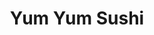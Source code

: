 ---
layout: place
title: Yum Yum Sushi
permalink: /michigan/muskegon/yum-yum-sushi.html
stateAbbr: MI
stateName: Michigan
cityName: Muskegon
seo:
  type: restaurant
  links: http://www.yumyumsushi123.com/
place_id: ChIJaUQaHRvWG4gRPphhmD6Bm2E
photos:
  - name: >-
      places/ChIJaUQaHRvWG4gRPphhmD6Bm2E/photos/AeeoHcKCxffqJOjNdFo9l0AgH31Kv3jOrAQdy1LByu-z3FyTC5jzHnl3lhIWRvslZjoLwI1qrhDuQ9y82dur9ochc50mLkZmDET-EiJ-jPEfU6xX5V5pWiUc5hBd_Lbj9awEvMB4CfIzLgMuA7fq_Be22DjXUNS5AppiAdkkGXPHGj3zsey6imFJXgzrqQ96OOOtxDyAtIU40XuYvZ6cYKzkowTOFkIugwpqN4yVpdP4PPX8ofVFILWKBDLlBzu-BydMk1eUpuCSSK0RET49i5HVYWTccUWQirLWXULPfSjIyx8
    widthPx: 1949
    heightPx: 1097
    authorAttributions:
      - displayName: Yum Yum Sushi
        uri: https://maps.google.com/maps/contrib/114621117397265862327
        photoUri: >-
          https://lh3.googleusercontent.com/a-/ALV-UjWuksfVzld4BQ7cQaY6LK893NA-TBArZ7TCCglep9yGELppTg=s100-p-k-no-mo
    flagContentUri: >-
      https://www.google.com/local/imagery/report/?cb_client=maps_api_places.places_api&image_key=!1e10!2sAF1QipOsDD2SJYIPZnQ9TdzeJ_Q7WYZYBDDyZRJ7Cds&hl=en-US
    googleMapsUri: >-
      https://www.google.com/maps/place//data=!3m4!1e2!3m2!1sAF1QipOsDD2SJYIPZnQ9TdzeJ_Q7WYZYBDDyZRJ7Cds!2e10!4m2!3m1!1s0x881bd61b1d1a4469:0x619b813e9861983e
  - name: >-
      places/ChIJaUQaHRvWG4gRPphhmD6Bm2E/photos/AeeoHcICruCIsEIIEV-Efi_Io0Rm-sjMu4m1K8eSdlYlnNQ0fu9uQf7QWHPTVmYeRrcB9V7rlYiEcz9k-JtdWU_8dxkS2_fius4wTTZq0Jo8vUyT9V6fUhFAxGZvpERAnidQvvcLLmU9AMoUqi5NzF9nkyLGsY_F_Xe_um-QZzC3gLXZYACQpVkBsvwbzAPYo7kJwxqTZxDefFbVqN40l7LpdezOEmkON26L77k3pcJig72GpT0dJ0r9RVYI3Nf2k99QmKf6xlOqN1nwf5tKSJsLPRFoNMDPNXRf0rmU1hB-MKA
    widthPx: 1249
    heightPx: 931
    authorAttributions:
      - displayName: Yum Yum Sushi
        uri: https://maps.google.com/maps/contrib/114621117397265862327
        photoUri: >-
          https://lh3.googleusercontent.com/a-/ALV-UjWuksfVzld4BQ7cQaY6LK893NA-TBArZ7TCCglep9yGELppTg=s100-p-k-no-mo
    flagContentUri: >-
      https://www.google.com/local/imagery/report/?cb_client=maps_api_places.places_api&image_key=!1e10!2sAF1QipNSB2gaw1PqQBVl1c6utOlvaSB__xAVIhsfkfQ&hl=en-US
    googleMapsUri: >-
      https://www.google.com/maps/place//data=!3m4!1e2!3m2!1sAF1QipNSB2gaw1PqQBVl1c6utOlvaSB__xAVIhsfkfQ!2e10!4m2!3m1!1s0x881bd61b1d1a4469:0x619b813e9861983e
  - name: >-
      places/ChIJaUQaHRvWG4gRPphhmD6Bm2E/photos/AeeoHcLURAc5oJsPSgnK9vh6KP7_yueJuz6SozLq_anPSGL_04OfycTaHGlF4gJm_qcNVNvDnIs9xDxSanXyCsdk9PMfEW-0gpfLhWxVmsxYH39q0OS0FyrrO-_pwiPu7X2k8TizDeXee7pmbTD9fGUjYwdeeGC3KSq4IVekmmTtmJp0b5kLWhqyIVRArXcCd_mx-jUCOj3SuFq4-6SAl4zL4Je1HxZGMpldBhJZA-eFiYDwnKj_8z1g8rmV3WPriILFk16TldErsrOYnrtvGe2Iq4eyg0ouWgAMgVKgWJ_qA74
    widthPx: 1486
    heightPx: 888
    authorAttributions:
      - displayName: Yum Yum Sushi
        uri: https://maps.google.com/maps/contrib/114621117397265862327
        photoUri: >-
          https://lh3.googleusercontent.com/a-/ALV-UjWuksfVzld4BQ7cQaY6LK893NA-TBArZ7TCCglep9yGELppTg=s100-p-k-no-mo
    flagContentUri: >-
      https://www.google.com/local/imagery/report/?cb_client=maps_api_places.places_api&image_key=!1e10!2sAF1QipOxOtMeGtmo8fTSh22TqGsxKFvCV7mnQ6ROIhI&hl=en-US
    googleMapsUri: >-
      https://www.google.com/maps/place//data=!3m4!1e2!3m2!1sAF1QipOxOtMeGtmo8fTSh22TqGsxKFvCV7mnQ6ROIhI!2e10!4m2!3m1!1s0x881bd61b1d1a4469:0x619b813e9861983e
  - name: >-
      places/ChIJaUQaHRvWG4gRPphhmD6Bm2E/photos/AeeoHcJVV6WSVhKX-LcTnMqLXE2WVnKXGJVv7cq5Ypr4bS6HBwfM_e4Wd22j-82KzzmsMlzGM9kN_n1DqL6xhxxEYIu_U__IdnRxUHdc3Llt086K1EpqcsJcZDcPt1tKpbd4SqY4NhaS-oahpnFaBkDFEYsDVmWRxX0h9WxFk5OCLt_AK5O_jZwC5X6DQxt4f_NfGn_RRJ94iN7E-Bv8GnvjOaTPpEw1rVIJ6KP6rFTHMw3nWVP1c7L8k05afcHBaToEYLS7Wfdjf0Jbwnxs9sSWbKFGL4oeGVp24VLC6XQ-t4zKBUgh6Rp-yCm94t6WhGViwcSbWUBBDGJq_f3JpEqoehwyBhUyniIOIFCIGgzc5lSTd6YpBXNjw_4igni2EZnafOmM7ecFBXWGe8XOQQQ-3AYS21v5fcmr5nW-KMMsQo_PQwQ
    widthPx: 3000
    heightPx: 4000
    authorAttributions:
      - displayName: Victor Ruzicka
        uri: https://maps.google.com/maps/contrib/110712326311634340333
        photoUri: >-
          https://lh3.googleusercontent.com/a-/ALV-UjWkS7w117LfSfDepCauuplkzR8y8x0N3p6DgVBcO0Qkcffy9d5Eeg=s100-p-k-no-mo
    flagContentUri: >-
      https://www.google.com/local/imagery/report/?cb_client=maps_api_places.places_api&image_key=!1e10!2sCIHM0ogKEICAgMCQw7zlrgE&hl=en-US
    googleMapsUri: >-
      https://www.google.com/maps/place//data=!3m4!1e2!3m2!1sCIHM0ogKEICAgMCQw7zlrgE!2e10!4m2!3m1!1s0x881bd61b1d1a4469:0x619b813e9861983e
  - name: >-
      places/ChIJaUQaHRvWG4gRPphhmD6Bm2E/photos/AeeoHcLMsT1sn6YPlV3kPB29QVKiq1JfuCNYcx3VG0XECY4RCxnfMqVl1ADh_s9KaFeGyxjLqbdNXvzQp33yYBx6x_OwujmaNK9rEacVNA8ChwR7mc1xT4OqJWFJjXHFy7rPRt_WWb_5GBhANxpB8yCW5chuT4zMyyR09jeepXpfNOlBBNV8P9oo4tYVo94_5TQNSEMpfhaFrfWDdSZJonmnzgxvR5fktGi3gYuLyzxfcfb00w-xXQikxeHQTcycnpqP1bXL7x5ZkvxCJ1Wg55zEwL_29V8KL2uzyv4WSPuqTJuB7ZQstPhaRIIx3cSKjDj55rnYQderiwzXbo_Q3NR6dZYcAuZK6vDfBsXvDuBaYpLqn749RVauApsA0GYROz4wRxIAzftGz_fUiGZZhZt3vGU3AqukEaLCeoBu7TDT9n0b7b-S
    widthPx: 3024
    heightPx: 4032
    authorAttributions:
      - displayName: Nicholas Todd
        uri: https://maps.google.com/maps/contrib/102165344924309222488
        photoUri: >-
          https://lh3.googleusercontent.com/a-/ALV-UjXBXI6sC_fa56ZgdhkZdQbAbb01lqN1aGWhpJBcJ4dfxRRJznsgVA=s100-p-k-no-mo
    flagContentUri: >-
      https://www.google.com/local/imagery/report/?cb_client=maps_api_places.places_api&image_key=!1e10!2sCIHM0ogKEICAgICcz6m0swE&hl=en-US
    googleMapsUri: >-
      https://www.google.com/maps/place//data=!3m4!1e2!3m2!1sCIHM0ogKEICAgICcz6m0swE!2e10!4m2!3m1!1s0x881bd61b1d1a4469:0x619b813e9861983e
  - name: >-
      places/ChIJaUQaHRvWG4gRPphhmD6Bm2E/photos/AeeoHcLr21E0Hink5MpS3CR6UM1pcry6VCYbqZdyEOR52wz0A2L53LRjnzRzSpp2qHuYvyqZv-3EQOyA6Axd63oksmd_5ZZBUAeu_Z7H8LsFd3HaSsgtxD8HkyLr4HGyNox4CkyUO1jybHoAlKzzVcojpixdI1BSoUjsreYovUxRACT9354sEhy4Bw8rmpztaqK1IRnPSf4N06vAVsA7zTN2fYLrCzoF4ikoNcFD_9BrxXBa9esRJ_25es8WzyRCuhIIwYcoCcaGm3B7kQ35nW_tv4Oex2zRZOyH7nkvbN7fzLhEtU9MK-L-2YHvCqs1XTVfgTICx5mIt6wZTgBLBf4pYgUCuVKALEpRCReqrJHxz6womOVOkrfy4RGv8nm37K2bf8euqafjZHvQvw6yO4I_3WNUsO4nCC_1AT8ZG2S-P8Q1OkuC
    widthPx: 4032
    heightPx: 3024
    authorAttributions:
      - displayName: stewart conyers
        uri: https://maps.google.com/maps/contrib/106057303003930775995
        photoUri: >-
          https://lh3.googleusercontent.com/a-/ALV-UjUFao02YMOavimid-GuYJMLLRpJrn1GleYEcrLbpM3IIY234cPZ=s100-p-k-no-mo
    flagContentUri: >-
      https://www.google.com/local/imagery/report/?cb_client=maps_api_places.places_api&image_key=!1e10!2sCIHM0ogKEICAgIC00N7D3wE&hl=en-US
    googleMapsUri: >-
      https://www.google.com/maps/place//data=!3m4!1e2!3m2!1sCIHM0ogKEICAgIC00N7D3wE!2e10!4m2!3m1!1s0x881bd61b1d1a4469:0x619b813e9861983e
  - name: >-
      places/ChIJaUQaHRvWG4gRPphhmD6Bm2E/photos/AeeoHcJj1937c65LTdgIq7DzgddQwsn8Yuv5IRnCIR6Xi1_s5p2eUYNhsTe1EFVd2FqB7-gtdEBCn8OCW3bDBqYx9RTfvYnMQesnxfJQuyC45TcCL4Lj0If1xQjn1B2Rc8TdGZaE2jVHOTiZ1vGLoas0X2Wgu9yR_LPwVykLOP0fTgE37MMdbb-NHq5cUhqR0i2-LIc1ZPiPZgywxXeeS4oJBh12jAJKd1uNaZWMJ_HagJhyCfmIj558_Ger20DYUwwVkjjpaiOOvv3M2pL8CT_bM1NlhrJ2yg24LjJ8BDPq79iqmxs1zmJGJY5QNwnUMJlUZ5_sHVL3akK2hMm8gOAIuWmzY-m033Kc_MKn3fLK3icLcoLcsD0GxjAED6nwNr9Cb_Ke3E5u3Fky5hOidbUy08-rxit2-mrOmSKRfNYlB7wUBA
    widthPx: 3000
    heightPx: 4000
    authorAttributions:
      - displayName: Katrina Andutan
        uri: https://maps.google.com/maps/contrib/108937541677986453926
        photoUri: >-
          https://lh3.googleusercontent.com/a-/ALV-UjXOmcYQgJZMbfZHnfrvimDQXtbYOzeaeiA-MTFbCJT6tN4-bxABXA=s100-p-k-no-mo
    flagContentUri: >-
      https://www.google.com/local/imagery/report/?cb_client=maps_api_places.places_api&image_key=!1e10!2sCIHM0ogKEICAgIDjj6mkOQ&hl=en-US
    googleMapsUri: >-
      https://www.google.com/maps/place//data=!3m4!1e2!3m2!1sCIHM0ogKEICAgIDjj6mkOQ!2e10!4m2!3m1!1s0x881bd61b1d1a4469:0x619b813e9861983e
  - name: >-
      places/ChIJaUQaHRvWG4gRPphhmD6Bm2E/photos/AeeoHcIGf5bTrh58Hlk6c2m371bn2BXOj2UGO-vuWqLjQbJLwiRhpE61_lvr1kt2XdMux7RLf8ztNKtXy7sYkDsO4fcdRb91S9QVNBq3IxIqP0DsJYY-KoPMWTG4hwTOU-5oQKUy7ALjrDCzHMNzRKVhW8o6Xn-LI4lnGTkUhPiOmIxgvp-PUfzJYx2_L5B18xEX6BOPKBZeklu1Yh73S7snHVXmMcXyS-uUzDjaKRYbij3i6zXrcUi6EWB7zakt8tbojUJZNZTFlAV-NRhkq1WiSYCwGHMJHMh7fIiYOHafseoCh9Ztca0lwa-8-Onu74HpNeZU-TQ3eh7qAtEnqLVZDYc34sgSd6oJ1_Mw4_86iz7xeV4JygiELWS4mWbnOfQl7deKEoIjjNloCj2XJy8J9uXlp1A6gntuuQ0PvfciwGQ
    widthPx: 4032
    heightPx: 3024
    authorAttributions:
      - displayName: Kyle Wicklund
        uri: https://maps.google.com/maps/contrib/103126606976604070717
        photoUri: >-
          https://lh3.googleusercontent.com/a/ACg8ocKQUFd9XPBigrEZl_uOPMyFTZD7tf8OJ8msaeI3h-Ktp9Rc3w=s100-p-k-no-mo
    flagContentUri: >-
      https://www.google.com/local/imagery/report/?cb_client=maps_api_places.places_api&image_key=!1e10!2sCIHM0ogKEICAgICchummMA&hl=en-US
    googleMapsUri: >-
      https://www.google.com/maps/place//data=!3m4!1e2!3m2!1sCIHM0ogKEICAgICchummMA!2e10!4m2!3m1!1s0x881bd61b1d1a4469:0x619b813e9861983e
  - name: >-
      places/ChIJaUQaHRvWG4gRPphhmD6Bm2E/photos/AeeoHcKb5U5FpGgyG4Uv5A6XaF3xU7xxgi_q1Hw9OZJIAYVPystulMRWzw6mw2WNrjog15REgcUy-AUIFbOVAgLSJn-2Y_2MieV1Z7Zm7dOXoGXESqtPBWdLq-S0A-e8OmiOzDxLPadkaVPwSuu1CSYOSo77ooH9ShZk9sPZuSASF670uuMalR-AUXDWUCfYYSMEfU5qyBrTuO15pMCn6iARXyYqumNXSqVt9r_7u50C-E1Q0TuFPF5oOW4N9fdycT4VyUH5kbuxISUDnGPwQXwD5xPCHG284JopIRndHkuK9K3j1f5HWa1gC6j4TeKN-vVQ3IpBqK7luZN4Fl_ZMeYR6h5cY8rw73JT4KdWo-o1kVd3q2gybUOEbXI1uQxjlrtodfccbQlLILj0ociFzpqGlfc9NCv8bC1fbv1CzwfuVxMxvg
    widthPx: 4032
    heightPx: 3024
    authorAttributions:
      - displayName: Catherine Marshall
        uri: https://maps.google.com/maps/contrib/108276048114964065482
        photoUri: >-
          https://lh3.googleusercontent.com/a-/ALV-UjV--yOv_V6iIXdW9ktdnIxyDLrsGupXOgANEEnQNtzzVIo-MAki=s100-p-k-no-mo
    flagContentUri: >-
      https://www.google.com/local/imagery/report/?cb_client=maps_api_places.places_api&image_key=!1e10!2sCIHM0ogKEICAgICnzKzcEQ&hl=en-US
    googleMapsUri: >-
      https://www.google.com/maps/place//data=!3m4!1e2!3m2!1sCIHM0ogKEICAgICnzKzcEQ!2e10!4m2!3m1!1s0x881bd61b1d1a4469:0x619b813e9861983e
  - name: >-
      places/ChIJaUQaHRvWG4gRPphhmD6Bm2E/photos/AeeoHcL3_gUxwW2GOLo-2ikivHqKVXWBpaNxPYHIeBtchy1-qYBngVt7D8hArFKQdU0rCuwEKHFa9EQ6QBYa2oQNzLQ177ec5L1c5mUDvYzWGn_gKuIS8CXr0RAVIu8k-aXO0FN4a8tuIOmPnHWQ9BB0qErhCZNWDpZu2u--XnZbD4a_NOT-JVLQ5T6r26SOTIPNHCKMGfyRUFU9y91cNlXi-cpO2OFiINxnjiC27jfMmz2svuW-RTYAOjkZc6JH-1bilFqT5r-PJR1nENkwUlGtw_7E6vXG8XKmS6Mbde6DQCc
    widthPx: 1122
    heightPx: 794
    authorAttributions:
      - displayName: Yum Yum Sushi
        uri: https://maps.google.com/maps/contrib/114621117397265862327
        photoUri: >-
          https://lh3.googleusercontent.com/a-/ALV-UjWuksfVzld4BQ7cQaY6LK893NA-TBArZ7TCCglep9yGELppTg=s100-p-k-no-mo
    flagContentUri: >-
      https://www.google.com/local/imagery/report/?cb_client=maps_api_places.places_api&image_key=!1e10!2sAF1QipPev-LW59N5URS_8etm0snYFGquLI01ni7YS58&hl=en-US
    googleMapsUri: >-
      https://www.google.com/maps/place//data=!3m4!1e2!3m2!1sAF1QipPev-LW59N5URS_8etm0snYFGquLI01ni7YS58!2e10!4m2!3m1!1s0x881bd61b1d1a4469:0x619b813e9861983e
address: 2739 Henry St, Muskegon, MI 49441, USA
street: 2739 Henry St
city: Muskegon
state: MI
zip: '49441'
country: USA
neighborhood: null
latitude: '43.202704'
longitude: '-86.263982'
accessibility_options:
  wheelchairAccessibleParking: true
  wheelchairAccessibleEntrance: true
  wheelchairAccessibleSeating: true
business_status: OPERATIONAL
name: Yum Yum Sushi
google_maps_links:
  directionsUri: >-
    https://www.google.com/maps/dir//''/data=!4m7!4m6!1m1!4e2!1m2!1m1!1s0x881bd61b1d1a4469:0x619b813e9861983e!3e0
  placeUri: https://maps.google.com/?cid=7033357348913649726
  writeAReviewUri: >-
    https://www.google.com/maps/place//data=!4m3!3m2!1s0x881bd61b1d1a4469:0x619b813e9861983e!12e1
  reviewsUri: >-
    https://www.google.com/maps/place//data=!4m4!3m3!1s0x881bd61b1d1a4469:0x619b813e9861983e!9m1!1b1
  photosUri: >-
    https://www.google.com/maps/place//data=!4m3!3m2!1s0x881bd61b1d1a4469:0x619b813e9861983e!10e5
primary_type: Sushi Restaurant
opening_hours:
  regular: null
  current: null
secondary_opening_hours:
  regular:
    weekdayDescriptions: null
    type: null
  current:
    weekdayDescriptions: null
    type: null
phone: (231) 563-6111
price_level: PRICE_LEVEL_MODERATE
price_range: $10 &ndash; $20
rating: '4.4'
rating_count: 0
website: http://www.yumyumsushi123.com/
description: >-
  Discover Yum Yum Sushi in Muskegon, MI$$$Yum Yum Sushi in Muskegon, Michigan,
  offers a cozy atmosphere perfect for enjoying a mix of fresh sushi, Thai
  specialties, and Chinese-inspired dishes that highlight authentic flavors.
  This welcoming spot focuses on quality ingredients and accessible features
  like wheelchair-friendly parking and seating, making it an inclusive choice
  for casual diners. With moderate pricing around $10 to $20, it's ideal for
  those seeking sushi restaurants that balance affordability and taste, whether
  you're exploring local Japanese places or top-rated options nearby. The menu
  caters to a variety of preferences, including vegetarian selections, ensuring
  a satisfying experience for lunch or dinner outings. Its operational vibe and
  convenient takeout options make it a go-to for anyone searching for reliable
  sushi dining in the area.
generative_summary: >-
  Discover Yum Yum Sushi in Muskegon, MI$$$Yum Yum Sushi in Muskegon, Michigan,
  offers a cozy atmosphere perfect for enjoying a mix of fresh sushi, Thai
  specialties, and Chinese-inspired dishes that highlight authentic flavors.
  This welcoming spot focuses on quality ingredients and accessible features
  like wheelchair-friendly parking and seating, making it an inclusive choice
  for casual diners. With moderate pricing around $10 to $20, it's ideal for
  those seeking sushi restaurants that balance affordability and taste, whether
  you're exploring local Japanese places or top-rated options nearby. The menu
  caters to a variety of preferences, including vegetarian selections, ensuring
  a satisfying experience for lunch or dinner outings. Its operational vibe and
  convenient takeout options make it a go-to for anyone searching for reliable
  sushi dining in the area.
generative_disclosure: Summarized by AI using the Grok-3-Mini model.
reviews:
  - name: >-
      places/ChIJaUQaHRvWG4gRPphhmD6Bm2E/reviews/ChZDSUhNMG9nS0VJQ0FnSURfNTVYMVBREAE
    relativePublishTimeDescription: 2 months ago
    rating: 4
    text:
      text: >-
        I ordered 3 rolls with soy paper

        They were nice n small tasted delicious! Only missed the 5th star
        because the sauces were not correct. Nice clean store, staff is nice as
        well. Will have again!
      languageCode: en
    originalText:
      text: >-
        I ordered 3 rolls with soy paper

        They were nice n small tasted delicious! Only missed the 5th star
        because the sauces were not correct. Nice clean store, staff is nice as
        well. Will have again!
      languageCode: en
    authorAttribution:
      displayName: A
      uri: https://www.google.com/maps/contrib/114473486187321994999/reviews
      photoUri: >-
        https://lh3.googleusercontent.com/a/ACg8ocJDNcbNqbLpuCavMhxj7oqehjmeDg35sJFjEPmOJxFFK-Jg_Q=s128-c0x00000000-cc-rp-mo-ba3
    publishTime: '2025-01-27T21:03:42.758269Z'
    flagContentUri: >-
      https://www.google.com/local/review/rap/report?postId=ChZDSUhNMG9nS0VJQ0FnSURfNTVYMVBREAE&d=17924085&t=1
    googleMapsUri: >-
      https://www.google.com/maps/reviews/data=!4m6!14m5!1m4!2m3!1sChZDSUhNMG9nS0VJQ0FnSURfNTVYMVBREAE!2m1!1s0x881bd61b1d1a4469:0x619b813e9861983e
  - name: >-
      places/ChIJaUQaHRvWG4gRPphhmD6Bm2E/reviews/ChdDSUhNMG9nS0VJQ0FnSUR2a2JLLThnRRAB
    relativePublishTimeDescription: 3 months ago
    rating: 5
    text:
      text: >-
        I ordered General Tso's and Pad Thai. The General Tso's chicken was VERY
        good and you can tell it was REAL chicken breast. The fried rice was
        bland and didn't taste like fried rice. I didn't care for the pad Thai
        as the noodles were too soggy. Lol the broccoli I added to the pad Thai
        dish tasted good in the sauce though. Will definitely give this place
        another try.
      languageCode: en
    originalText:
      text: >-
        I ordered General Tso's and Pad Thai. The General Tso's chicken was VERY
        good and you can tell it was REAL chicken breast. The fried rice was
        bland and didn't taste like fried rice. I didn't care for the pad Thai
        as the noodles were too soggy. Lol the broccoli I added to the pad Thai
        dish tasted good in the sauce though. Will definitely give this place
        another try.
      languageCode: en
    authorAttribution:
      displayName: Chauntel Abbott
      uri: https://www.google.com/maps/contrib/102986699444091223536/reviews
      photoUri: >-
        https://lh3.googleusercontent.com/a-/ALV-UjVTgMwMwy3Es8kNBcwD2yp30ReHWcDkJeMT3BDbtLARNch3kEB3dg=s128-c0x00000000-cc-rp-mo-ba4
    publishTime: '2024-12-21T08:45:53.409950Z'
    flagContentUri: >-
      https://www.google.com/local/review/rap/report?postId=ChdDSUhNMG9nS0VJQ0FnSUR2a2JLLThnRRAB&d=17924085&t=1
    googleMapsUri: >-
      https://www.google.com/maps/reviews/data=!4m6!14m5!1m4!2m3!1sChdDSUhNMG9nS0VJQ0FnSUR2a2JLLThnRRAB!2m1!1s0x881bd61b1d1a4469:0x619b813e9861983e
  - name: >-
      places/ChIJaUQaHRvWG4gRPphhmD6Bm2E/reviews/ChdDSUhNMG9nS0VJQ0FnSUR2XzhPZDhRRRAB
    relativePublishTimeDescription: 3 months ago
    rating: 5
    text:
      text: >-
        Always good quality food, service, and even Christmas gifts for their
        customers! They gave us porcelain bowls with an adorable cat design,
        reusable wooden chopsticks, and a wooden scroll calendar for our wall.
        Today I ordered the tofu pad Thai and jalepeño bombs and they’re
        absolutely delicious
      languageCode: en
    originalText:
      text: >-
        Always good quality food, service, and even Christmas gifts for their
        customers! They gave us porcelain bowls with an adorable cat design,
        reusable wooden chopsticks, and a wooden scroll calendar for our wall.
        Today I ordered the tofu pad Thai and jalepeño bombs and they’re
        absolutely delicious
      languageCode: en
    authorAttribution:
      displayName: Kelly Lynne
      uri: https://www.google.com/maps/contrib/105156655805937854047/reviews
      photoUri: >-
        https://lh3.googleusercontent.com/a-/ALV-UjWmPRpDbRQkm_qlRDS1k7fEYxXvZ6aCIXDiahtA-O0U_-lO70O5=s128-c0x00000000-cc-rp-mo
    publishTime: '2024-12-25T21:27:55.503106Z'
    flagContentUri: >-
      https://www.google.com/local/review/rap/report?postId=ChdDSUhNMG9nS0VJQ0FnSUR2XzhPZDhRRRAB&d=17924085&t=1
    googleMapsUri: >-
      https://www.google.com/maps/reviews/data=!4m6!14m5!1m4!2m3!1sChdDSUhNMG9nS0VJQ0FnSUR2XzhPZDhRRRAB!2m1!1s0x881bd61b1d1a4469:0x619b813e9861983e
  - name: >-
      places/ChIJaUQaHRvWG4gRPphhmD6Bm2E/reviews/ChdDSUhNMG9nS0VJQ0FnSURIMDd6aW1RRRAB
    relativePublishTimeDescription: 3 months ago
    rating: 5
    text:
      text: >-
        Tried Yum Yum for the first time recently. It's tiny and no frills on
        the inside so we ordered online and picked it up. Rolls are on the
        smallish side, but the quality is great. Salmon rolls were good. Spicy
        Tuna roll was outstanding. We'll definitely be going there again.
      languageCode: en
    originalText:
      text: >-
        Tried Yum Yum for the first time recently. It's tiny and no frills on
        the inside so we ordered online and picked it up. Rolls are on the
        smallish side, but the quality is great. Salmon rolls were good. Spicy
        Tuna roll was outstanding. We'll definitely be going there again.
      languageCode: en
    authorAttribution:
      displayName: Amy Bonney
      uri: https://www.google.com/maps/contrib/104496575241769996215/reviews
      photoUri: >-
        https://lh3.googleusercontent.com/a-/ALV-UjX6qRaOylQyosyTEaBGavJGzz3Gj42lodRc-LGnjSeYLJ2RUT2s=s128-c0x00000000-cc-rp-mo-ba2
    publishTime: '2024-12-23T17:34:47.783989Z'
    flagContentUri: >-
      https://www.google.com/local/review/rap/report?postId=ChdDSUhNMG9nS0VJQ0FnSURIMDd6aW1RRRAB&d=17924085&t=1
    googleMapsUri: >-
      https://www.google.com/maps/reviews/data=!4m6!14m5!1m4!2m3!1sChdDSUhNMG9nS0VJQ0FnSURIMDd6aW1RRRAB!2m1!1s0x881bd61b1d1a4469:0x619b813e9861983e
  - name: >-
      places/ChIJaUQaHRvWG4gRPphhmD6Bm2E/reviews/ChZDSUhNMG9nS0VJQ0FnSUNuekt6Y0lREAE
    relativePublishTimeDescription: 6 months ago
    rating: 5
    text:
      text: >-
        I am so happy that they recovered from the fire and seem like they are
        thriving.

        Their sushi is so good and fresh. Love their lunch special!
      languageCode: en
    originalText:
      text: >-
        I am so happy that they recovered from the fire and seem like they are
        thriving.

        Their sushi is so good and fresh. Love their lunch special!
      languageCode: en
    authorAttribution:
      displayName: Catherine Marshall
      uri: https://www.google.com/maps/contrib/108276048114964065482/reviews
      photoUri: >-
        https://lh3.googleusercontent.com/a-/ALV-UjV--yOv_V6iIXdW9ktdnIxyDLrsGupXOgANEEnQNtzzVIo-MAki=s128-c0x00000000-cc-rp-mo-ba4
    publishTime: '2024-09-23T12:51:36.416765Z'
    flagContentUri: >-
      https://www.google.com/local/review/rap/report?postId=ChZDSUhNMG9nS0VJQ0FnSUNuekt6Y0lREAE&d=17924085&t=1
    googleMapsUri: >-
      https://www.google.com/maps/reviews/data=!4m6!14m5!1m4!2m3!1sChZDSUhNMG9nS0VJQ0FnSUNuekt6Y0lREAE!2m1!1s0x881bd61b1d1a4469:0x619b813e9861983e
review_summary: >-
  What Visitors Are Saying About This Spot$$$Folks generally enjoy the fresh and
  flavorful sushi rolls here, often praising their quality and how they hit the
  spot for a satisfying meal. Many highlight the variety of dishes, like
  well-prepared entrees that bring bold tastes to the table, though a few note
  that some items could use a bit more refinement in texture. The service stands
  out as friendly and efficient, paired with a clean environment that keeps
  things pleasant during visits or pickups. Overall, it's seen as a solid pick
  for anyone craving good sushi without the fuss, with most people excited to
  come back for more. Despite occasional minor issues, the vibe remains
  positive, making it a trustworthy choice for casual sushi lovers in the
  neighborhood.
review_disclosure: Summarized by AI using the Grok-3-Mini model.
parking_options:
  freeParkingLot: true
  freeStreetParking: true
  valetParking: false
payment_options:
  acceptsCreditCards: true
  acceptsDebitCards: true
  acceptsCashOnly: false
  acceptsNfc: true
allow_dogs: null
curbside_pickup: null
delivery: false
dine_in: false
good_for_children: null
good_for_groups: null
good_for_sports: false
live_music: false
menu_for_children: false
outdoor_seating: false
reservable: true
restroom: null
serves_beer: false
serves_breakfast: false
serves_brunch: false
serves_cocktails: false
serves_coffee: false
serves_dinner: true
serves_dessert: true
serves_lunch: true
serves_vegetarian_food: true
serves_wine: false
takeout: true
update_category: pro
places_description: null

---